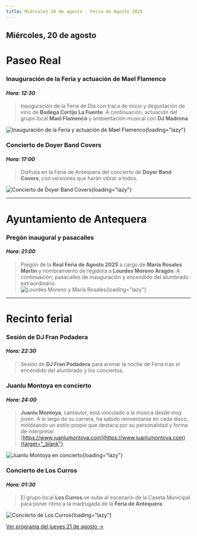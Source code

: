 ```yaml
---
title: Miércoles 20 de agosto - Feria de Agosto 2025
---
```


## Miércoles, 20 de agosto

# Paseo Real

### **Inauguración de la Feria y actuación de Mael Flamenco**  
#### *Hora: 12:30*  
> Inauguración de la Feria de Día con traca de inicio y degustación de vino de **Bodega Cortijo La Fuente**. A continuación, actuación del grupo local **Mael Flamenco** y ambientación musical con **DJ Madrona**.

![Inauguración de la Feria y actuación de Mael Flamenco](https://storage.googleapis.com/qultura-ficheros/eventos/1558669c-77a9-4862-9836-3ec6ea757286.jpg){loading="lazy"}

### **Concierto de Doyer Band Covers**  
#### *Hora: 17:00*  
> Disfruta en la Feria de Antequera del concierto de **Doyer Band Covers**, con versiones que harán vibrar a todos.  

![Concierto de Doyer Band Covers](https://storage.googleapis.com/qultura-ficheros/eventos/ca250ff4-f3d1-4594-a2d0-cb65e8bc83f2.jpg){loading="lazy"}

---

# Ayuntamiento de Antequera

### **Pregón inaugural y pasacalles**  
#### *Hora: 21:00*  
> Pregón de la **Real Feria de Agosto 2025** a cargo de **María Rosales Martín** y nombramiento de regidora a **Lourdes Moreno Aragón**. A continuación, pasacalles de inauguración y encendido del alumbrado extraordinario.  
![Lourdes Moreno y María Rosales](https://storage.googleapis.com/qultura-ficheros/eventos/52cd12ca-53b4-4a0a-abe1-b27d6196a34c.jpg){loading="lazy"}
---

# Recinto ferial

### **Sesión de DJ Fran Podadera**  
#### *Hora: 22:30*  
> Sesión de **DJ Fran Podadera** para animar la noche de Feria tras el encendido del alumbrado y los conciertos.  

### **Juanlu Montoya en concierto**  
#### *Hora: 24:00*  
> **Juanlu Montoya**, cantautor, está vinculado a la música desde muy joven. A lo largo de su carrera, ha sabido reinventarse en cada disco, moldeando un estilo propio que destaca por su personalidad y forma de interpretar.  
[https://www.juanlumontoya.com](https://www.juanlumontoya.com){target="_blank"}

![Juanlu Montoya en concierto](https://storage.googleapis.com/qultura-ficheros/eventos/0e8faf24-95f7-4383-aa1f-576fff95e2bc.jpg){loading="lazy"}

### **Concierto de Los Curros**  
#### *Hora: 01:30*  
> El grupo local **Los Curros** se sube al escenario de la Caseta Municipal para poner ritmo a la madrugada de la **Feria de Antequera**.  

![Concierto de Los Curros](https://storage.googleapis.com/qultura-ficheros/eventos/f7ac89b4-3570-428b-8da0-e05b5c164336.jpg){loading="lazy"}

[Ver programa del jueves 21 de agosto →](/programa/2025-08-21/)
